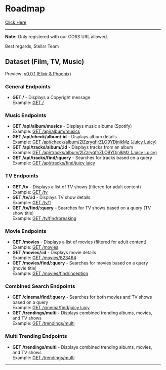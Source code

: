 <h1>Roadmap</h1>
<a href="https://collegeid.github.io/rythym_markmap/">Click Here</a>
<hr>

<p><strong>Note:</strong> Only registered with our CORS URL allowed.</p>
<p>Best regards, Stellar Team</p>


<h2>Dataset (Film, TV, Music)</h2>
Preview: <a href="https://rhytym.gigalixirapp.com">v0.0.1 (Elixir & Phoenix)</a>

<h3>General Endpoints</h3>
<ul>
  <li>
    <strong>GET /</strong> - Displays a Copyright message
    <br>Example: <a href="https://rhytym.gigalixirapp.com/">GET /</a>
  </li>
</ul>

<h3>Music Endpoints</h3>
<ul>
  <li>
    <strong>GET /api/album/musics</strong> - Displays music albums (Spotify)
    <br>Example: <a href="https://rhytym.gigalixirapp.com/api/album/musics">GET /api/album/musics</a>
  </li>
  <li>
    <strong>GET /api/check/album/:id</strong> - Displays album details
    <br>Example: <a href="https://rhytym.gigalixirapp.com/api/check/album/2lZzryqflrZLO9YDjnlkMz">GET /api/check/album/2lZzryqflrZLO9YDjnlkMz (Juicy Luicy)</a>
  </li>
  <li>
    <strong>GET /api/tracks/album/:id</strong> - Displays tracks from an album
    <br>Example: <a href="https://rhytym.gigalixirapp.com/api/tracks/album/2lZzryqflrZLO9YDjnlkMz">GET /api/tracks/album/2lZzryqflrZLO9YDjnlkMz (Juicy Luicy)</a>
  </li>
  <li>
    <strong>GET /api/tracks/find/:query</strong> - Searches for tracks based on a query
    <br>Example: <a href="https://rhytym.gigalixirapp.com/api/tracks/find/juicy luicy">GET /api/tracks/find/juicy luicy</a>
  </li>
</ul>

<h3>TV Endpoints</h3>
<ul>
  <li>
    <strong>GET /tv</strong> - Displays a list of TV shows (filtered for adult content)
    <br>Example: <a href="https://rhytym.gigalixirapp.com/tv">GET /tv</a>
  </li>
  <li>
    <strong>GET /tv/:id</strong> - Displays TV show details
    <br>Example: <a href="https://rhytym.gigalixirapp.com/tv/1">GET /tv/1</a>
  </li>
  <li>
    <strong>GET /tv/find/:query</strong> - Searches for TV shows based on a query (TV show title)
    <br>Example: <a href="https://rhytym.gigalixirapp.com/tv/find/breaking">GET /tv/find/breaking</a>
  </li>
</ul>

<h3>Movie Endpoints</h3>
<ul>
  <li>
    <strong>GET /movies</strong> - Displays a list of movies (filtered for adult content)
    <br>Example: <a href="https://rhytym.gigalixirapp.com/movies">GET /movies</a>
  </li>
  <li>
    <strong>GET /movies/:id</strong> - Displays movie details
    <br>Example: <a href="https://rhytym.gigalixirapp.com/movies/823464">GET /movies/823464</a>
  </li>
  <li>
    <strong>GET /movies/find/:query</strong> - Searches for movies based on a query (movie title)
    <br>Example: <a href="https://rhytym.gigalixirapp.com/movies/find/inception">GET /movies/find/inception</a>
  </li>
</ul>

<h3>Combined Search Endpoints</h3>
<ul>
  <li>
    <strong>GET /cinema/find/:query</strong> - Searches for both movies and TV shows based on a query
    <br>Example: <a href="https://rhytym.gigalixirapp.com/cinema/find/juicy luicy">GET /cinema/find/juicy luicy</a>
  </li>
  <li>
    <strong>GET /trendings/multi</strong> - Displays combined trending albums, movies, and TV shows
    <br>Example: <a href="https://rhytym.gigalixirapp.com/trendings/multi">GET /trendings/multi</a>
  </li>
</ul>

<h3>Multi Trending Endpoints</h3>
<ul>
  <li>
    <strong>GET /trendings/multi</strong> - Displays combined trending albums, movies, and TV shows
    <br>Example: <a href="https://rhytym.gigalixirapp.com/trendings/multi">GET /trendings/multi</a>
  </li>
</ul>

<hr>
